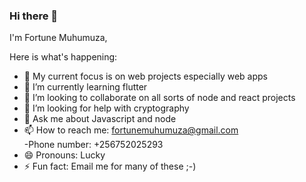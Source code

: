 ### Hi there 👋

I'm Fortune Muhumuza,

Here is what's happening:

- 🔭 My current focus is on web projects especially web apps
- 🌱 I’m currently learning flutter
- 👯 I’m looking to collaborate on all sorts of node and react projects
- 🤔 I’m looking for help with cryptography
- 💬 Ask me about Javascript and node
- 📫 How to reach me: fortunemuhumuza@gmail.com  
-Phone number: +256752025293
- 😄 Pronouns: Lucky
- ⚡ Fun fact: Email me for many of these ;-)

